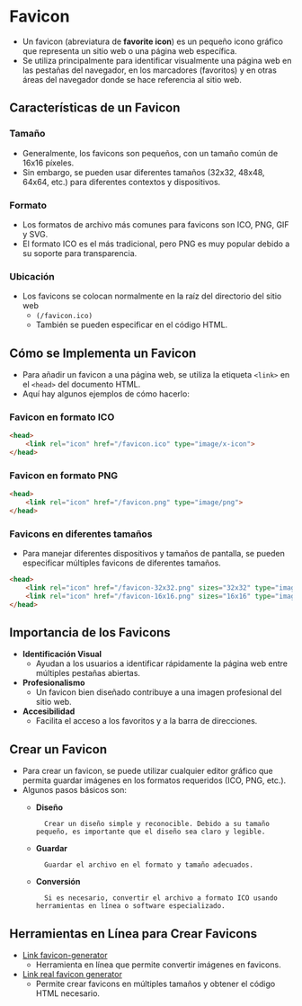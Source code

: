 # Favicon
- Un favicon (abreviatura de **favorite icon**) es un pequeño icono gráfico que representa un sitio web o una página web específica. 
- Se utiliza principalmente para identificar visualmente una página web en las pestañas del navegador, en los marcadores (favoritos) y en otras áreas del navegador donde se hace referencia al sitio web.

## Características de un Favicon
### Tamaño
- Generalmente, los favicons son pequeños, con un tamaño común de 16x16 píxeles. 
- Sin embargo, se pueden usar diferentes tamaños (32x32, 48x48, 64x64, etc.) para diferentes contextos y dispositivos.

### Formato
- Los formatos de archivo más comunes para favicons son ICO, PNG, GIF y SVG. 
- El formato ICO es el más tradicional, pero PNG es muy popular debido a su soporte para transparencia.

### Ubicación
- Los favicons se colocan normalmente en la raíz del directorio del sitio web 
    - `(/favicon.ico)`
    - También se pueden especificar en el código HTML.

## Cómo se Implementa un Favicon
- Para añadir un favicon a una página web, se utiliza la etiqueta `<link>` en el `<head>` del documento HTML. 
- Aquí hay algunos ejemplos de cómo hacerlo:

### Favicon en formato ICO
```html
<head>
    <link rel="icon" href="/favicon.ico" type="image/x-icon">
</head>
```

### Favicon en formato PNG
```html
<head>
    <link rel="icon" href="/favicon.png" type="image/png">
</head>
```

### Favicons en diferentes tamaños
- Para manejar diferentes dispositivos y tamaños de pantalla, se pueden especificar múltiples favicons de diferentes tamaños.
```html
<head>
    <link rel="icon" href="/favicon-32x32.png" sizes="32x32" type="image/png">
    <link rel="icon" href="/favicon-16x16.png" sizes="16x16" type="image/png">
</head>
```

## Importancia de los Favicons
- **Identificación Visual**
    - Ayudan a los usuarios a identificar rápidamente la página web entre múltiples pestañas abiertas.
- **Profesionalismo**
    - Un favicon bien diseñado contribuye a una imagen profesional del sitio web.
- **Accesibilidad**
    - Facilita el acceso a los favoritos y a la barra de direcciones.


## Crear un Favicon
- Para crear un favicon, se puede utilizar cualquier editor gráfico que permita guardar imágenes en los formatos requeridos (ICO, PNG, etc.). 
- Algunos pasos básicos son:
    - **Diseño**

            Crear un diseño simple y reconocible. Debido a su tamaño pequeño, es importante que el diseño sea claro y legible.

    - **Guardar** 
     
            Guardar el archivo en el formato y tamaño adecuados.

    - **Conversión**
        
            Si es necesario, convertir el archivo a formato ICO usando herramientas en línea o software especializado.

## Herramientas en Línea para Crear Favicons
- [Link favicon-generator](https://www.favicon-generator.org/)
    - Herramienta en línea que permite convertir imágenes en favicons.
- [Link real favicon generator](https://realfavicongenerator.net/)
    - Permite crear favicons en múltiples tamaños y obtener el código HTML necesario.
